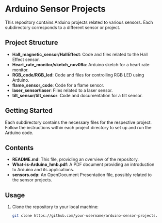 # Arduino Sensor Projects

This repository contains Arduino projects related to various sensors. Each subdirectory corresponds to a different sensor or project.

## Project Structure

- **Hall_magnetic_sensor/HallEffect**: Code and files related to the Hall Effect sensor.
- **Heart_rate_monitor/sketch_nov09a**: Arduino sketch for a heart rate monitor.
- **RGB_code/RGB_led**: Code and files for controlling RGB LED using Arduino.
- **flame_sensor_code**: Code for a flame sensor.
- **laser_sensor/laser**: Files related to a laser sensor.
- **tilt_sensor/tilt_sensor**: Code and documentation for a tilt sensor.

## Getting Started

Each subdirectory contains the necessary files for the respective project. Follow the instructions within each project directory to set up and run the Arduino code.

## Contents

- **README.md**: This file, providing an overview of the repository.
- **What-is-Arduino_hmb.pdf**: A PDF document providing an introduction to Arduino and its applications.
- **sensors.odp**: An OpenDocument Presentation file, possibly related to the sensor projects.

## Usage

1. Clone the repository to your local machine:

   ```bash
   git clone https://github.com/your-username/arduino-sensor-projects.git
